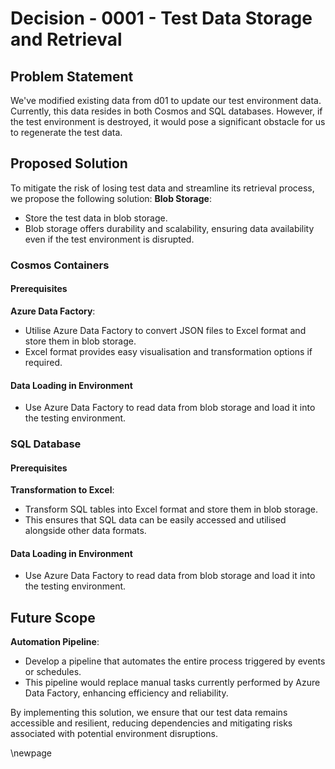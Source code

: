 ﻿# Decision - 0001 - Test Data Storage and Retrieval

## Problem Statement
We've modified existing data from d01 to update our test environment data. Currently, this data resides in both Cosmos and SQL databases. However, if the test environment is destroyed, it would pose a significant obstacle for us to regenerate the test data.

## Proposed Solution
To mitigate the risk of losing test data and streamline its retrieval process, we propose the following solution:
**Blob Storage**:
- Store the test data in blob storage.
- Blob storage offers durability and scalability, ensuring data availability even if the test environment is disrupted.

### Cosmos Containers
#### Prerequisites
**Azure Data Factory**:
- Utilise Azure Data Factory to convert JSON files to Excel format and store them in blob storage.
- Excel format provides easy visualisation and transformation options if required.

#### Data Loading in Environment
- Use Azure Data Factory to read data from blob storage and load it into the testing environment.

### SQL Database
#### Prerequisites
**Transformation to Excel**:
- Transform SQL tables into Excel format and store them in blob storage.
- This ensures that SQL data can be easily accessed and utilised alongside other data formats.

#### Data Loading in Environment
- Use Azure Data Factory to read data from blob storage and load it into the testing environment.

## Future Scope
**Automation Pipeline**:
- Develop a pipeline that automates the entire process triggered by events or schedules.
- This pipeline would replace manual tasks currently performed by Azure Data Factory, enhancing efficiency and reliability.

By implementing this solution, we ensure that our test data remains accessible and resilient, reducing dependencies and mitigating risks associated with potential environment disruptions.

\newpage
